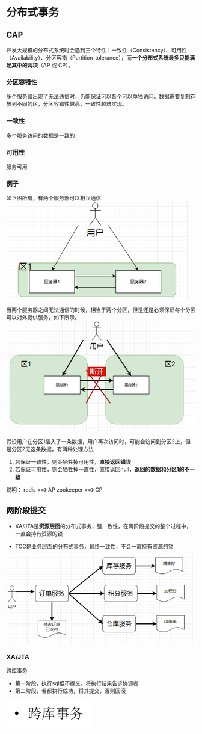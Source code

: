 # 分布式事务

## CAP
开发大规模的分布式系统时会遇到三个特性：一致性（Consistency）、可用性（Availability）、分区容错（Partition-tolerance），而**一个分布式系统最多只能满足其中的两项**（AP 或 CP）。

### 分区容错性
多个服务器出现了无法通信时，仍能保证可以各个可以单独访问。数据需要复制存放到不同的区，分区容错性越高，一致性越难实现。

### 一致性
多个服务访问的数据是一致的

### 可用性
服务可用

### 例子
如下图所有，有两个服务器可以相互通信
![title](https://raw.githubusercontent.com/pallcard/noteImg/master/noteImg/2020/04/07/1586246610609-1586246610614.png)

当两个服务器之间无法通信的时候，相当于两个分区，但是还是必须保证每个分区可以对外提供服务，如下所示。
![title](https://raw.githubusercontent.com/pallcard/noteImg/master/noteImg/2020/04/07/1586247056565-1586247056567.png)

假设用户在分区1插入了一条数据，用户再次访问时，可能会访问到分区2上，但是分区2无这条数据，有两种处理方法
1. 若保证一致性，则会牺牲掉可用性，**直接返回错误**
2. 若保证可用性，则会牺牲掉一直性，直接返回null，**返回的数据和分区1的不一致**

说明：  redis ==》 AP
       zookeeper  ==》 CP



## 两阶段提交

* XA/JTA是**资源层面**的分布式事务，强一致性，在两阶段提交的整个过程中，一直会持有资源的锁

* TCC是业务层面的分布式事务，最终一致性，不会一直持有资源的锁

![title](https://raw.githubusercontent.com/pallcard/noteImg/master/noteImg/2020/04/07/1586248936372-1586248936377.png)

### XA/JTA

跨库事务

* 第一阶段，执行sql但不提交，将执行结果告诉协调者
* 第二阶段，若都执行成功，将其提交，否则回滚

![title](https://raw.githubusercontent.com/pallcard/noteImg/master/noteImg/2020/04/07/1586250929453-1586250929455.png)